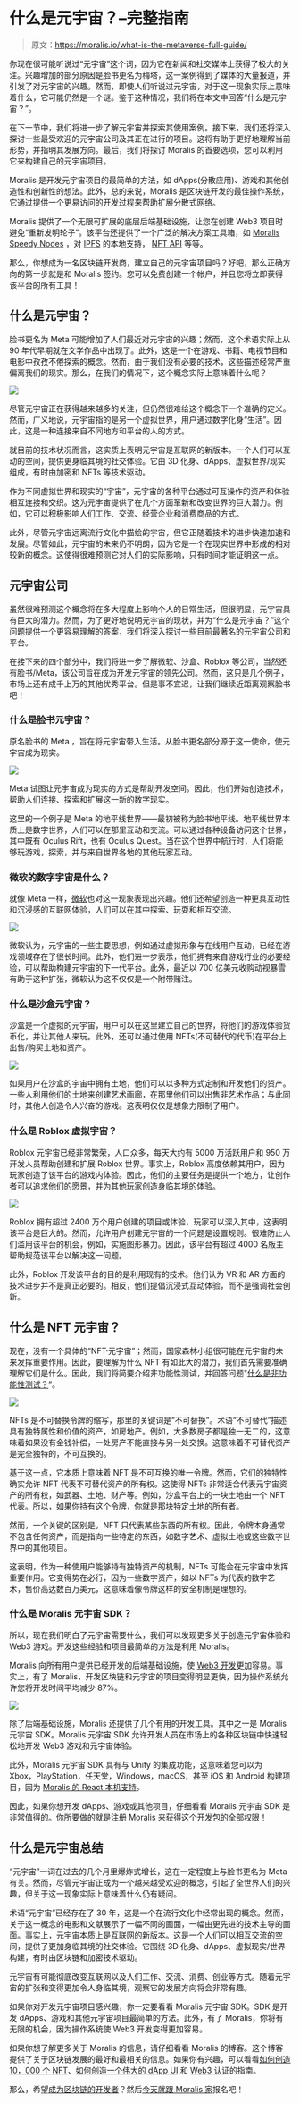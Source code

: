 # 什么是元宇宙？–完整指南

> 原文：<https://moralis.io/what-is-the-metaverse-full-guide/>

你现在很可能听说过“元宇宙”这个词，因为它在新闻和社交媒体上获得了极大的关注。兴趣增加的部分原因是脸书更名为梅塔，这一案例得到了媒体的大量报道，并引发了对元宇宙的兴趣。然而，即使人们听说过元宇宙，对于这一现象实际上意味着什么，它可能仍然是一个谜。鉴于这种情况，我们将在本文中回答“什么是元宇宙？”。

在下一节中，我们将进一步了解元宇宙并探索其使用案例。接下来，我们还将深入探讨一些最受欢迎的元宇宙公司及其正在进行的项目。这将有助于更好地理解当前形势，并指明其发展方向。最后，我们将探讨 Moralis 的首要选项，您可以利用它来构建自己的元宇宙项目。

Moralis 是开发元宇宙项目的最简单的方法，如 dApps(分散应用)、游戏和其他创造性和创新性的想法。此外，总的来说，Moralis 是区块链开发的最佳操作系统，它通过提供一个更易访问的开发过程来帮助扩展分散式网络。

Moralis 提供了一个无限可扩展的底层后端基础设施，让您在创建 Web3 项目时避免“重新发明轮子”。该平台还提供了一个广泛的解决方案工具箱，如 [Moralis Speedy Nodes](https://moralis.io/speedy-nodes/) ，对 [IPFS](https://moralis.io/what-is-ipfs-interplanetary-file-system/) 的本地支持， [NFT API](https://moralis.io/ultimate-nft-api-exploring-moralis-nft-api/) 等等。

那么，你想成为一名区块链开发商，建立自己的元宇宙项目吗？好吧，那么正确方向的第一步就是和 Moralis 签约。您可以免费创建一个帐户，并且您将立即获得该平台的所有工具！

## 什么是元宇宙？

脸书更名为 Meta 可能增加了人们最近对元宇宙的兴趣；然而，这个术语实际上从 90 年代早期就在文学作品中出现了。此外，这是一个在游戏、书籍、电视节目和电影中孜孜不倦探索的概念。然而，由于我们没有必要的技术，这些描述经常严重偏离我们的现实。那么，在我们的情况下，这个概念实际上意味着什么呢？

![](img/c5c4d14186b2a0fbcf441c7820b89f9d.png)

尽管元宇宙正在获得越来越多的关注，但仍然很难给这个概念下一个准确的定义。然而，广义地说，元宇宙指的是另一个虚拟世界，用户通过数字化身“生活”。因此，这是一种连接来自不同地方和平台的人的方式。

就目前的技术状况而言，这实质上表明元宇宙是互联网的新版本。一个人们可以互动的空间，提供更身临其境的社交体验。它由 3D 化身、dApps、虚拟世界/现实组成，有时由加密和 NFTs 等技术驱动。

作为不同虚拟世界和现实的“宇宙”，元宇宙的各种平台通过可互操作的资产和体验相互连接和交织。这为元宇宙提供了在几个方面革新和改变世界的巨大潜力。例如，它可以积极影响人们工作、交流、经营企业和消费商品的方式。

此外，尽管元宇宙远离流行文化中描绘的宇宙，但它正随着技术的进步快速加速和发展。尽管如此，元宇宙的未来仍不明朗，因为它是一个在现实世界中形成的相对较新的概念。这使得很难预测它对人们的实际影响，只有时间才能证明这一点。

## 元宇宙公司

虽然很难预测这个概念将在多大程度上影响个人的日常生活，但很明显，元宇宙具有巨大的潜力。然而，为了更好地说明元宇宙的现状，并为“什么是元宇宙？”这个问题提供一个更容易理解的答案，我们将深入探讨一些目前最著名的元宇宙公司和平台。

在接下来的四个部分中，我们将进一步了解微软、沙盒、Roblox 等公司，当然还有脸书/Meta，该公司旨在成为开发元宇宙的领先公司。然而，这只是几个例子，市场上还有成千上万的其他优秀平台。但是事不宜迟，让我们继续近距离观察脸书吧！

### 什么是脸书元宇宙？

原名脸书的 Meta ，旨在将元宇宙带入生活。从脸书更名部分源于这一使命，使元宇宙成为现实。

![](img/a72eb5fbb130e5e0ace37af6fc48fdc1.png)

Meta 试图让元宇宙成为现实的方式是帮助开发空间。因此，他们开始创造技术，帮助人们连接、探索和扩展这一新的数字现实。

这里的一个例子是 Meta 的地平线世界——最初被称为脸书地平线。地平线世界本质上是数字世界，人们可以在那里互动和交流。可以通过各种设备访问这个世界，其中既有 Oculus Rift，也有 Oculus Quest。当在这个世界中航行时，人们将能够玩游戏，探索，并与来自世界各地的其他玩家互动。

### 微软的数字宇宙是什么？

就像 Meta 一样，[微软](https://www.microsoft.com/)也对这一现象表现出兴趣。他们还希望创造一种更具互动性和沉浸感的互联网体验，人们可以在其中探索、玩耍和相互交流。

![](img/95d62c24113c22013a7a6a58fc3c1522.png)

微软认为，元宇宙的一些主要思想，例如通过虚拟形象与在线用户互动，已经在游戏领域存在了很长时间。此外，他们进一步表示，他们拥有来自游戏行业的必要经验，可以帮助构建元宇宙的下一代平台。此外，最近以 700 亿美元收购动视暴雪有助于这种扩张，微软认为这不仅仅是一个附带赌注。

### 什么是沙盒元宇宙？

沙盒是一个虚拟的元宇宙，用户可以在这里建立自己的世界，将他们的游戏体验货币化，并让其他人来玩。此外，还可以通过使用 NFTs(不可替代的代币)在平台上出售/购买土地和资产。

![](img/49488297b926f5ff2c37f40d5d7824e6.png)

如果用户在沙盒的宇宙中拥有土地，他们可以以多种方式定制和开发他们的资产。一些人利用他们的土地来创建艺术画廊，在那里他们可以出售非艺术作品；与此同时，其他人创造令人兴奋的游戏。这表明仅仅是想象力限制了用户。

### 什么是 Roblox 虚拟宇宙？

Roblox 元宇宙已经非常繁荣，人口众多，每天大约有 5000 万活跃用户和 950 万开发人员帮助创建和扩展 Roblox 世界。事实上，Roblox 高度依赖其用户，因为玩家创造了该平台的游戏内体验。因此，他们的主要任务是提供一个地方，让创作者可以追求他们的愿景，并为其他玩家创造身临其境的体验。

![](img/6fb1c317348d83b4915ae51caba55ae8.png)

Roblox 拥有超过 2400 万个用户创建的项目或体验，玩家可以深入其中，这表明该平台是巨大的。然而，允许用户创建元宇宙的一个问题是设置规则。很难防止人们滥用该平台的机会，例如，实施图形暴力。因此，该平台有超过 4000 名版主帮助规范该平台以解决这一问题。

此外，Roblox 开发该平台的目的是利用现有的技术。他们认为 VR 和 AR 方面的技术进步并不是真正必要的。相反，他们提倡沉浸式互动体验，而不是强调社会创新。

## 什么是 NFT 元宇宙？

现在，没有一个具体的“NFT·元宇宙”；然而，国家森林小组很可能在元宇宙的未来发挥重要作用。因此，要理解为什么 NFT 有如此大的潜力，我们首先需要准确理解它们是什么。因此，我们将简要介绍非功能性测试，并回答问题"[什么是非功能性测试？](https://moralis.io/non-fungible-tokens-explained-what-are-nfts/)”。

![](img/eec49af5b82492ba884076e1485d3ab6.png)

NFTs 是不可替换令牌的缩写，那里的关键词是“不可替换”。术语“不可替代”描述具有独特属性和价值的资产，如房地产。例如，大多数房子都是独一无二的，这意味着如果没有金钱补偿，一处房产不能直接与另一处交换。这意味着不可替代资产是完全独特的，不可互换的。

基于这一点，它本质上意味着 NFT 是不可互换的唯一令牌。然而，它们的独特性确实允许 NFT 代表不可替代资产的所有权。这使得 NFTs 非常适合代表元宇宙资产的所有权，如武器、土地、财产等。例如，沙盒平台上的一块土地由一个 NFT 代表。所以，如果你持有这个令牌，你就是那块特定土地的所有者。

然而，一个关键的区别是，NFT 只代表某些东西的所有权。因此，令牌本身通常不包含任何资产，而是指向一些特定的东西，如数字艺术、虚拟土地或这些数字世界中的其他项目。

这表明，作为一种使用户能够持有独特资产的机制，NFTs 可能会在元宇宙中发挥重要作用。它变得势在必行，因为一些数字资产，如以 NFTs 为代表的数字艺术，售价高达数百万美元，这意味着像令牌这样的安全机制是理想的。

### 什么是 Moralis 元宇宙 SDK？

所以，现在我们明白了元宇宙需要什么，我们可以发现更多关于创造元宇宙体验和 Web3 游戏。开发这些经验和项目最简单的方法是利用 Moralis。

Moralis 向所有用户提供已经开发的后端基础设施，使 [Web3 开发](https://moralis.io/how-to-build-decentralized-apps-dapps-quickly-and-easily/)更加容易。事实上，有了 Moralis，开发区块链和元宇宙的项目变得明显更快，因为操作系统允许您将开发时间平均减少 87%。

![](img/8d75b64adcd5eeb16baa487dd4673361.png)

除了后端基础设施，Moralis 还提供了几个有用的开发工具。其中之一是 Moralis 元宇宙 SDK。Moralis 元宇宙 SDK 允许开发人员在市场上的各种区块链中快速轻松地开发 Web3 游戏和元宇宙体验。

此外，Moralis 元宇宙 SDK 具有与 Unity 的集成功能，这意味着您可以为 Xbox，PlayStation，任天堂，Windows，macOS，甚至 iOS 和 Android 构建项目，因为 [Moralis 的 React 本机支持](https://moralis.io/moralis-introduces-react-native-support/)。

因此，如果你想开发 dApps、游戏或其他项目，仔细看看 Moralis 元宇宙 SDK 是非常值得的。你所要做的就是注册 Moralis 来获得这个开发包的全部权限！

## 什么是元宇宙总结

“元宇宙”一词在过去的几个月里爆炸式增长，这在一定程度上与脸书更名为 Meta 有关。然而，尽管元宇宙正成为一个越来越受欢迎的概念，引起了全世界人们的兴趣，但关于这一现象实际上意味着什么仍有疑问。

术语“元宇宙”已经存在了 30 年，这是一个在流行文化中经常出现的概念。然而，关于这一概念的电影和文献展示了一幅不同的画面，一幅由更先进的技术主导的画面。事实上，元宇宙本质上是互联网的新版本。这是一个人们可以相互交流的空间，提供了更加身临其境的社交体验。它围绕 3D 化身、dApps、虚拟现实/世界构建，有时由区块链和加密技术驱动。

元宇宙有可能彻底改变互联网以及人们工作、交流、消费、创业等方式。随着元宇宙的扩张和变得更加令人身临其境，观察它的发展方向将会非常有趣。

如果你对开发元宇宙项目感兴趣，你一定要看看 Moralis 元宇宙 SDK。SDK 是开发 dApps、游戏和其他元宇宙项目最简单的方法。此外，有了 Moralis，你将有无限的机会，因为操作系统使 Web3 开发变得更加容易。

如果你想了解更多关于 Moralis 的信息，请仔细看看 Moralis 的博客。这个博客提供了关于区块链发展的最好和最相关的信息。如果你有兴趣，可以看看[如何创造 10，000 个 NFT](https://moralis.io/how-to-mint-10000-nfts-full-walkthrough/)、[如何创造一个伟大的 dApp UI](https://moralis.io/web3-ui-how-to-create-a-great-dapp-ui/) 和 [Web3 认证](https://moralis.io/web3-authentication-the-full-guide/)的指南。

那么，希望[成为区块链的开发者](https://moralis.io/how-to-become-a-blockchain-developer/)？然后[今天就跟 Moralis 家](https://admin.moralis.io/register)报名吧！